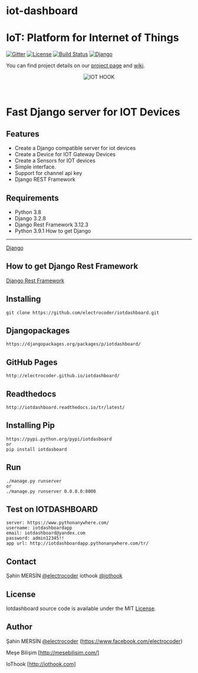 # iot-dashboard
# IoT: Platform for Internet of Things
[![Gitter](https://badges.gitter.im/electrocoder/iot-dashboard.svg)](https://gitter.im/electrocoder/iot-dashboard?utm_source=badge&utm_medium=badge&utm_campaign=pr-badge)
[![License](https://img.shields.io/github/license/mashape/apistatus.svg)](LICENSE)
[![Build Status](https://travis-ci.org/Samsung/iotjs.svg?branch=master)](https://iothook.com/)
[![Django](https://img.shields.io/pypi/pyversions/Django.svg)](https://iothook.com/)

You can find project details on our [project page](https://iothook.com/) and [wiki](https://iothook.com/).

<p align="center">
<img 
    src="iotdashboard.png" 
    border="0" alt="IOT HOOK">
    </p>
<br>

<p align="center"><h1>Fast Django server for IOT Devices</h1></p>

Features
--------
- Create a Django compatible server for iot devices
- Create a Device for IOT Gateway Devices
- Create a Sensors for IOT devices
- Simple interface. 
- Support for channel api key
- Django REST Framework

Requirements
------------
- Python 3.8
- Django 3.2.8
- Django Rest Framework 3.12.3
- Python 3.9.1
How to get Django
-----------------

[Django](https://www.djangoproject.com/)

How to get Django Rest Framework
--------------------------------

[Django Rest Framework](https://www.django-rest-framework.org/)

Installing
----------

```
git clone https://github.com/electrocoder/iotdashboard.git
```

Djangopackages
--------------

```
https://djangopackages.org/packages/p/iotdashboard/
```

GitHub Pages
--------------

```
http://electrocoder.github.io/iotdashboard/
```

Readthedocs
-----------

```
http://iotdashboard.readthedocs.io/tr/latest/
```

Installing Pip
--------------

```
https://pypi.python.org/pypi/iotdasboard
or
pip install iotdasboard
```

Run
---

```
./manage.py runserver
or
./manage.py runserver 0.0.0.0:8000
```

Test on IOTDASHBOARD
-------------

```
server: https://www.pythonanywhere.com/
username: iotdashboardapp
email: iotdashboard@yandex.com
password: admin12345!!
app url: http://iotdashboardapp.pythonanywhere.com/tr/
```

Contact
-------
Şahin MERSİN [@electrocoder](http://twitter.com/electrocoder)
iothook [@iothook](https://twitter.com/iothook)

License
-------
Iotdashboard source code is available under the MIT [License](/LICENSE).

Author
------
Şahin MERSİN [@electrocoder](http://twitter.com/electrocoder) (https://www.facebook.com/electrocoder)

Meşe Bilişim [http://mesebilisim.com/]

IoThook [http://iothook.com]
